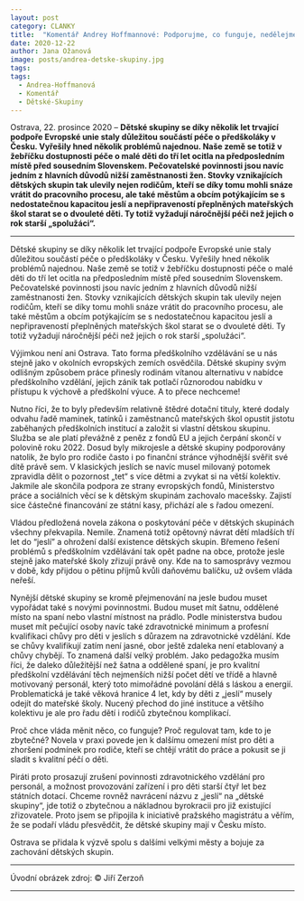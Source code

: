 ```yaml
---
layout: post
category: CLANKY
title:  "Komentář Andrey Hoffmannové: Podporujme, co funguje, nedělejme, co nefunguje! Dětské skupiny mají své nenahraditelné místo i v Ostravě"
date: 2020-12-22
author: Jana Ožanová
image: posts/andrea-detske-skupiny.jpg
tags:
tags:
  - Andrea-Hoffmanová
  - Komentář
  - Dětské-Skupiny
---
```


Ostrava, 22. prosince 2020 – **Dětské skupiny se díky několik let trvající podpoře Evropské unie staly důležitou součástí péče o předškoláky v Česku. Vyřešily hned několik problémů najednou. Naše země se totiž v žebříčku dostupnosti péče o malé děti do tří let ocitla na předposledním místě před sousedním Slovenskem.  Pečovatelské povinnosti jsou navíc jedním z hlavních důvodů nižší zaměstnanosti žen. Stovky vznikajících dětských skupin tak ulevily nejen rodičům, kteří se díky tomu mohli snáze vrátit do pracovního procesu, ale také městům a obcím potýkajícím se s nedostatečnou kapacitou jeslí a nepřipraveností přeplněných mateřských škol starat se o dvouleté děti. Ty totiž vyžadují náročnější péči než jejich o rok starší „spolužáci“.**

<hr />

Dětské skupiny se díky několik let trvající podpoře Evropské unie staly důležitou součástí péče o předškoláky v Česku. Vyřešily hned několik problémů najednou. Naše země se totiž v žebříčku dostupnosti péče o malé děti do tří let ocitla na předposledním místě před sousedním Slovenskem.  Pečovatelské povinnosti jsou navíc jedním z hlavních důvodů nižší zaměstnanosti žen. Stovky vznikajících dětských skupin tak ulevily nejen rodičům, kteří se díky tomu mohli snáze vrátit do pracovního procesu, ale také městům a obcím potýkajícím se s nedostatečnou kapacitou jeslí a nepřipraveností přeplněných mateřských škol starat se o dvouleté děti. Ty totiž vyžadují náročnější péči než jejich o rok starší „spolužáci“. 

Výjimkou není ani Ostrava. Tato forma předškolního vzdělávání se u nás stejně jako v okolních evropských zemích osvědčila. Dětské skupiny svým odlišným způsobem práce přinesly rodinám vítanou alternativu v nabídce předškolního vzdělání, jejich zánik tak potlačí různorodou nabídku v přístupu k výchově a předškolní výuce. A to přece nechceme!

Nutno říci, že to byly především relativně štědré dotační tituly, které dodaly odvahu řadě maminek, tatínků i zaměstnanců mateřských škol opustit jistotu zaběhaných předškolních institucí a založit si vlastní dětskou skupinu. Služba se ale platí převážně z peněz z fondů EU a jejich čerpání skončí v polovině roku 2022. Dosud byly mikrojesle a dětské skupiny podporovány natolik, že bylo pro rodiče často i po finanční stránce výhodnější svěřit své dítě právě sem. V klasických jeslích se navíc musel milovaný potomek zpravidla dělit o pozornost „tet“ s více dětmi a zvykat si na větší kolektiv. Jakmile ale skončila podpora ze strany evropských fondů, Ministerstvo práce a sociálních věcí se k dětským skupinám zachovalo macešsky. Zajistí sice částečné financování ze státní kasy, přichází ale s řadou omezení.

Vládou předložená novela zákona o poskytování péče v dětských skupinách všechny překvapila. Nemile. Znamená totiž opětovný návrat dětí mladších tří let do “jeslí” a ohrožení další existence dětských skupin. Břemeno řešení problémů s předškolním vzdělávání tak opět padne na obce, protože jesle stejně jako mateřské školy zřizují právě ony. Kde na to samosprávy vezmou v době, kdy přijdou o pětinu příjmů kvůli daňovému balíčku, už ovšem vláda neřeší. 

Nynější dětské skupiny se kromě přejmenování na jesle budou muset vypořádat také s novými povinnostmi. Budou muset mít šatnu, oddělené místo na spaní nebo vlastní místnost na prádlo. Podle ministerstva budou muset mít pečující osoby navíc také zdravotnické minimum a profesní kvalifikaci chůvy pro děti v jeslích s důrazem na zdravotnické vzdělání. Kde se chůvy kvalifikují zatím není jasné, obor ještě zdaleka není etablovaný a chůvy chybějí. To znamená další velký problém. Jako pedagožka musím říci, že daleko důležitější než šatna a oddělené spaní, je pro kvalitní předškolní vzdělávání těch nejmenších nižší počet dětí ve třídě a hlavně motivovaný personál, který toto mimořádné povolání dělá s láskou a energií. Problematická je také věková hranice 4 let, kdy by děti z „jeslí“ musely odejít do mateřské školy. Nucený přechod do jiné instituce a většího kolektivu je ale pro řadu dětí i rodičů zbytečnou komplikací.

Proč chce vláda měnit něco, co funguje? Proč regulovat tam, kde to je zbytečné? Novela v praxi povede jen k dalšímu omezení míst pro děti a zhoršení podmínek pro rodiče, kteří se chtějí vrátit do práce a pokusit se ji sladit s kvalitní péčí o děti.

Piráti proto prosazují zrušení povinnosti zdravotnického vzdělání pro personál, a možnost provozování zařízení i pro děti starší čtyř let bez státních dotací. Chceme rovněž navrácení názvu z „jeslí“ na „dětské skupiny“, jde totiž o zbytečnou a nákladnou byrokracii pro již existující zřizovatele. Proto jsem se připojila k iniciativě pražského magistrátu a věřím, že se podaří vládu přesvědčit, že dětské skupiny mají v Česku místo.

Ostrava se přidala k výzvě spolu s dalšími velkými městy a bojuje za zachování dětských skupin. 

---

Úvodní obrázek zdroj: &copy; Jiří Zerzoň 

- - -
